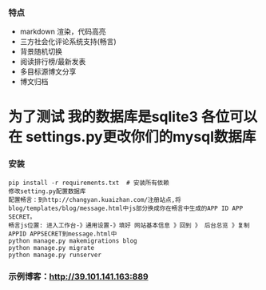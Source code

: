 

### 特点

* markdown 渲染，代码高亮
* 三方社会化评论系统支持(畅言)
* 背景随机切换
* 阅读排行榜/最新发表
* 多目标源博文分享
* 博文归档

# 为了测试 我的数据库是sqlite3  各位可以在 settings.py更改你们的mysql数据库

### 安装
```
pip install -r requirements.txt  # 安装所有依赖
修改setting.py配置数据库
配置畅言：到http://changyan.kuaizhan.com/注册站点,将blog/templates/blog/message.html中js部分换成你在畅言中生成的APP ID APP SECRET。
畅言js位置: 进入工作台-》通用设置-》填好 网站基本信息 》回到 》 后台总览 》复制APPID APPSECRET到message.html中
python manage.py makemigrations blog
python manage.py migrate
python manage.py runserver
```

### 示例博客：<http://39.101.141.163:889>

